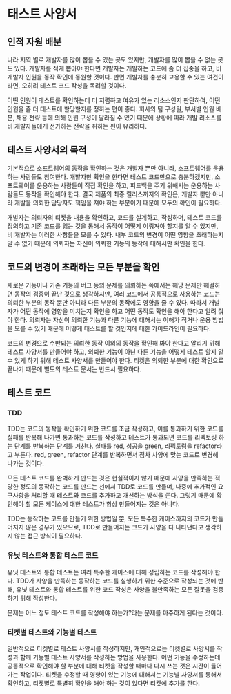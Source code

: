 # 태스트 사양서

## 인적 자원 배분

나라 지역 별로 개발자를 많이 뽑을 수 있는 곳도 있지만, 개발자를 많이 뽑을 수 없는 곳도 있다. 개발자를 적게 뽑아야 한다면 개발자는 개발하는 코드에 좀 더 집중을 하고, 비 개발자 인원을 동작 확인에 동원할 것이다. 반면 개발자를 충분히 고용할 수 있는 여건이라면, 오히려 테스트 코드 작성을 독려할 것이다.

어떤 인원이 테스트를 확인하는데 더 저렴하고 여유가 있는 리소스인지 판단하여, 어떤 인원을 좀 더 테스트에 할당할지를 정하는 편이 좋다. 회사의 팀 구성원, 부서별 인원 배분, 채용 전략 등에 의해 인원 구성이 달라질 수 있기 때문에 상황에 따라 개발 리소스를 비 개발자들에게 전가하는 전략을 취하는 편이 유리하다.

## 테스트 사양서의 목적

기본적으로 소프트웨어의 동작을 확인하는 것은 개발자 뿐만 아니라, 소프트웨어를 운용하는 사람들도 참여한다. 개발자만 확인을 한다면 테스트 코드만으로 충분하겠지만, 소프트웨어를 운용하는 사람들이 직접 확인을 하고, 피드백을 주기 위해서는 운용하는 사람들도 동작을 확인해야 한다. 결국 제품의 최종 릴리스까지의 확인은, 개발자 뿐만 아니라 개발을 의뢰한 담당자도 책임을 져야 하는 부분이기 때문에 모두의 확인이 필요하다.

개발자는 의뢰자의 티켓을 내용을 확인하고, 코드를 설계하고, 작성하며, 테스트 코드를 정의하고 기존 코드를 읽는 것을 통해서 동작이 어떻게 이뤄져야 할지를 알 수 있지만, 비 개발자는 이러한 사항들을 모를 수 있다. 내부 코드의 변경이 어떤 영향을 초래하는지 알 수 없기 때문에 의뢰자는 자신이 의뢰한 기능의 동작에 대해서만 확인을 한다.

## 코드의 변경이 초래하는 모든 부분을 확인

새로운 기능이나 기존 기능의 버그 등의 문제를 의뢰하는 쪽에서는 해당 문제만 해결하면 동작의 검증이 끝난 것으로 생각하지만, 여러 코드에서 공통적으로 사용하는 코드는 의뢰한 부분의 동작 뿐만 아니라 다른 부분의 동작에도 영향을 줄 수 있다. 따라서 개발자가 어떤 동작에 영향을 미치는지 확인을 하고 어떤 동작도 확인을 해야 한다고 알려 줘야 한다. 의뢰자는 자신이 의뢰한 기능과 다른 기능에 대해서는 이해가 적거나 운용 방법을 모를 수 있기 때문에 어떻게 태스트를 할 것인지에 대한 가이드라인이 필요하다.

코드의 변경으로 수반되는 의뢰한 동작 이외의 동작을 확인해 봐야 한다고 알리기 위해 테스트 사양서를 만들어야 하고, 의뢰한 기능이 아닌 다른 기능을 어떻게 테스트 할지 알 수 있게 하기 위해 테스트 사양서를 만들어야 한다. 티켓은 의뢰한 부분에 대한 확인으로 끝나기 때문에 별도의 테스트 문서는 반드시 필요하다.

## 테스트 코드

### TDD

TDD는 코드의 동작을 확인하기 위한 코드를 조금 작성하고, 이를 통과하기 위한 코드를 실패를 반복해 나가면 통과하는 코드를 작성하고 테스트가 통과되면 코드를 리펙토링 하는 단계를 반복하는 단계를 거친다. 실패를 red, 성공을 green, 리펙토링을 refactor라고 부른다. red, green, refactor 단계를 반복하면서 점차 사양에 맞는 코드로 변경해 나가는 것이다.

모든 테스트 코드를 완벽하게 만드는 것은 현실적이지 않기 때문에 사양을 만족하는 적당한 정도의 동작하는 코드를 만드는 선에서 TDD로 코드를 만들며, 나중에 추가적인 요구사항을 처리할 때 테스트와 코드를 추가하고 개선하는 방식을 쓴다. 그렇기 때문에 확인해야 할 모든 케이스에 대한 테스트가 항상 만들어지는 것은 아니다.

TDD는 동작하는 코드를 만들기 위한 방법일 뿐, 모든 특수한 케이스까지의 코드가 만들어지지 않은 경우가 있으므로, TDD로 만들어지는 코드가 사양을 다 나타낸다고 생각하지 않는 접근 방식이 필요하다.

### 유닛 테스트와 통합 테스트 코드

유닛 테스트와 통합 테스트는 여러 특수한 케이스에 대해 성립하는 코드를 작성해야 한다. TDD가 사양을 만족하는 동작하는 코드를 실행하기 위한 수준으로 작성되는 것에 반해, 유닛 테스트와 통합 테스트를 위한 코드 작성은 사양을 불만족하는 모든 잘못을 검증하기 위해 작성한다.

문제는 어느 정도 테스트 코드를 작성해야 하는가?라는 문제를 마주하게 된다는 것이다.

### 티켓별 테스트와 기능별 테스트

일반적으로 티켓별로 테스트 사양서를 작성하지만, 개인적으로는 티켓별로 사양서를 작성과 함께 기능별 테스트 사양서를 작성하는 방법을 사용한다. 어떤 기능을 수정하는데 공통적으로 확인해야 할 부분에 대해 티켓을 작성할 때마다 다시 쓰는 것은 시간이 들어가는 작업이다. 티켓을 수정할 때 영향이 있는 기능에 대해서는 기능별 사양서를 통해서 확인하고, 티켓별로 특별히 확인을 해야 하는 것이 있다면 티켓에 추가를 한다.
